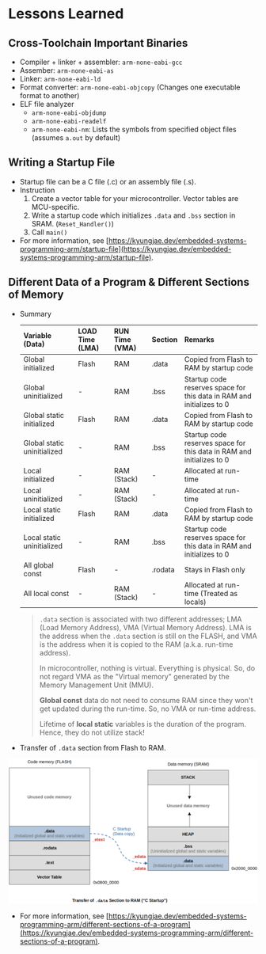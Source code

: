 # Lessons Learned



## Cross-Toolchain Important Binaries

* Compiler + linker + assembler: `arm-none-eabi-gcc`
* Assember: `arm-none-eabi-as`
* Linker: `arm-none-eabi-ld`
* Format converter: `arm-none-eabi-objcopy` (Changes one executable format to another)
* ELF file analyzer
  * `arm-none-eabi-objdump`
  * `arm-none-eabi-readelf`
  * `arm-none-eabi-nm`: Lists the symbols from specified object files (assumes `a.out` by default)



## Writing a Startup File

* Startup file can be a C file (.c) or an assembly file (.s).
* Instruction
  1. Create a vector table for your microcontroller. Vector tables are MCU-specific.
  2. Write a startup code which initializes `.data` and `.bss` section in SRAM. (`Reset_Handler()`)
  3. Call `main()`
* For more information, see [https://kyungjae.dev/embedded-systems-programming-arm/startup-file](https://kyungjae.dev/embedded-systems-programming-arm/startup-file).



## Different Data of a Program & Different Sections of Memory

* Summary

  | Variable (Data)             | LOAD Time (LMA) | RUN Time (VMA) | Section | Remarks                                                      |
  | --------------------------- | --------------- | -------------- | ------- | ------------------------------------------------------------ |
  | Global initialized          | Flash           | RAM            | .data   | Copied from Flash to RAM by startup code                     |
  | Global uninitialized        | -               | RAM            | .bss    | Startup code reserves space for this data in RAM and initializes to 0 |
  | Global static initialized   | Flash           | RAM            | .data   | Copied from Flash to RAM by startup code                     |
  | Global static uninitialized | -               | RAM            | .bss    | Startup code reserves space for this data in RAM and initializes to 0 |
  | Local initialized           | -               | RAM (Stack)    | -       | Allocated at run-time                                        |
  | Local uninitialized         | -               | RAM (Stack)    | -       | Allocated at run-time                                        |
  | Local static initialized    | Flash           | RAM            | .data   | Copied from Flash to RAM by startup code                     |
  | Local static uninitialized  | -               | RAM            | .bss    | Startup code reserves space for this data in RAM and initializes to 0 |
  | All global const            | Flash           | -              | .rodata | Stays in Flash only                                          |
  | All local const             | -               | RAM (Stack)    | -       | Allocated at run-time (Treated as locals)                    |

  > `.data` section is associated with two different addresses; LMA (Load Memory Address), VMA (Virtual Memory Address). LMA is the address when the `.data` section is still on the FLASH, and VMA is the address when it is copied to the RAM (a.k.a. run-time address). 
  >
  > In microcontroller, nothing is virtual. Everything is physical. So, do not regard VMA as the "Virtual memory" generated by the Memory Management Unit (MMU). 
  >
  > **Global const** data do not need to consume RAM since they won't get updated during the run-time. So, no VMA or run-time address. 
  >
  > Lifetime of **local static** variables is the duration of the program. Hence, they do not utilize stack!

* Transfer of `.data` section from Flash to RAM.



<img src="./img/transfer-of-data-section-to-ram.png" alt="transfer-of-data-section-to-ram" width="850">



* For more information, see [https://kyungjae.dev/embedded-systems-programming-arm/different-sections-of-a-program](https://kyungjae.dev/embedded-systems-programming-arm/different-sections-of-a-program).
